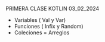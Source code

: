 PRIMERA CLASE KOTLIN 03_02_2024
- Variables ( Val y Var)
- Funciones ( Infix y Random)
- Coleciones = Arreglos
  
